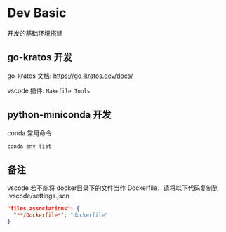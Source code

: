 # Dev Basic

开发的基础环境搭建

## go-kratos 开发

go-kratos 文档: https://go-kratos.dev/docs/

vscode 插件: `Makefile Tools`

## python-miniconda 开发

conda 常用命令
```bash
conda env list
```

## 备注

vscode 若不能将 docker目录下的文件当作 Dockerfile，请将以下代码复制到 .vscode/settings.json
```json
"files.associations": {
  "**/Dockerfile*": "dockerfile"
}
```